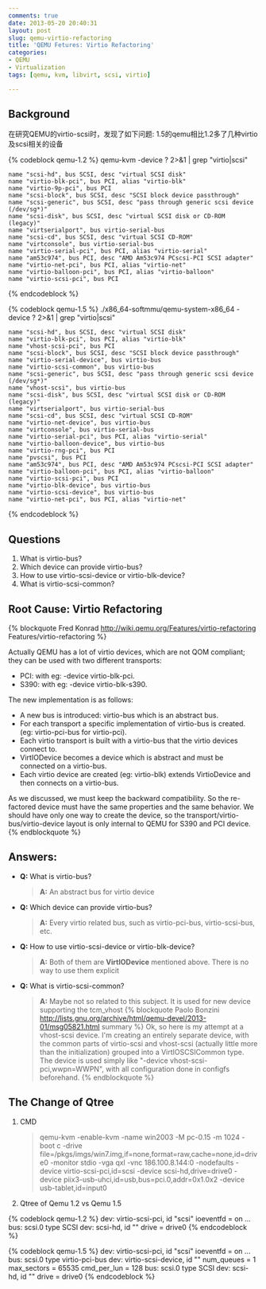 ```yaml
---
comments: true
date: 2013-05-20 20:40:31
layout: post
slug: qemu-virtio-refactoring
title: 'QEMU Fetures: Virtio Refactoring'
categories:
- QEMU
- Virtualization
tags: [qemu, kvm, libvirt, scsi, virtio]

---
```


## Background

在研究QEMU的virtio-scsi时，发现了如下问题: 1.5的qemu相比1.2多了几种virtio及scsi相关的设备 

{% codeblock qemu-1.2 %}
    qemu-kvm -device ? 2>&1 | grep "virtio\|scsi"
    
    name "scsi-hd", bus SCSI, desc "virtual SCSI disk"
    name "virtio-blk-pci", bus PCI, alias "virtio-blk"
    name "virtio-9p-pci", bus PCI
    name "scsi-block", bus SCSI, desc "SCSI block device passthrough"
    name "scsi-generic", bus SCSI, desc "pass through generic scsi device (/dev/sg*)"
    name "scsi-disk", bus SCSI, desc "virtual SCSI disk or CD-ROM (legacy)"
    name "virtserialport", bus virtio-serial-bus
    name "scsi-cd", bus SCSI, desc "virtual SCSI CD-ROM"
    name "virtconsole", bus virtio-serial-bus
    name "virtio-serial-pci", bus PCI, alias "virtio-serial"
    name "am53c974", bus PCI, desc "AMD Am53c974 PCscsi-PCI SCSI adapter"
    name "virtio-net-pci", bus PCI, alias "virtio-net"
    name "virtio-balloon-pci", bus PCI, alias "virtio-balloon"
    name "virtio-scsi-pci", bus PCI
{% endcodeblock %}

{% codeblock qemu-1.5 %}
    ./x86_64-softmmu/qemu-system-x86_64  -device ? 2>&1 | grep "virtio\|scsi"

    name "scsi-hd", bus SCSI, desc "virtual SCSI disk"
    name "virtio-blk-pci", bus PCI, alias "virtio-blk"
    name "vhost-scsi-pci", bus PCI
    name "scsi-block", bus SCSI, desc "SCSI block device passthrough"
    name "virtio-serial-device", bus virtio-bus
    name "virtio-scsi-common", bus virtio-bus
    name "scsi-generic", bus SCSI, desc "pass through generic scsi device (/dev/sg*)"
    name "vhost-scsi", bus virtio-bus
    name "scsi-disk", bus SCSI, desc "virtual SCSI disk or CD-ROM (legacy)"
    name "virtserialport", bus virtio-serial-bus
    name "scsi-cd", bus SCSI, desc "virtual SCSI CD-ROM"
    name "virtio-net-device", bus virtio-bus
    name "virtconsole", bus virtio-serial-bus
    name "virtio-serial-pci", bus PCI, alias "virtio-serial"
    name "virtio-balloon-device", bus virtio-bus
    name "virtio-rng-pci", bus PCI
    name "pvscsi", bus PCI
    name "am53c974", bus PCI, desc "AMD Am53c974 PCscsi-PCI SCSI adapter"
    name "virtio-balloon-pci", bus PCI, alias "virtio-balloon"
    name "virtio-scsi-pci", bus PCI
    name "virtio-blk-device", bus virtio-bus
    name "virtio-scsi-device", bus virtio-bus
    name "virtio-net-pci", bus PCI, alias "virtio-net"
{% endcodeblock %}

## Questions

1. What is virtio-bus?
2. Which device can provide virtio-bus?
3. How to use virtio-scsi-device or virtio-blk-device?
4. What is virtio-scsi-common?

<!--more-->

## Root Cause: Virtio Refactoring

{% blockquote Fred Konrad http://wiki.qemu.org/Features/virtio-refactoring Features/virtio-refactoring %}

Actually QEMU has a lot of virtio devices, which are not QOM compliant; they can be used with two different transports:
    
- PCI: with eg: -device virtio-blk-pci.
- S390: with eg: -device virtio-blk-s390.

The new implementation is as follows:

- A new bus is introduced: virtio-bus which is an abstract bus.
- For each transport a specific implementation of virtio-bus is created. (eg: virtio-pci-bus for virtio-pci).
- Each virtio transport is built with a virtio-bus that the virtio devices connect to.
- VirtIODevice becomes a device which is abstract and must be connected on a virtio-bus.
- Each virtio device are created (eg: virtio-blk) extends VirtioDevice and then connects on a virtio-bus.

As we discussed, we must keep the backward compatibility. So the re-factored device must have the same properties and the same behavior. We should have only one way to create the device, so the transport/virtio-bus/virtio-device layout is only internal to QEMU for S390 and PCI device.
{% endblockquote %}

## Answers:

* __Q:__ What is virtio-bus?
    > __A:__ An abstract bus for virtio device

* __Q:__ Which device can provide virtio-bus?
    > __A:__ Every virtio related bus, such as virtio-pci-bus, virtio-scsi-bus, etc.

* __Q:__ How to use virtio-scsi-device or virtio-blk-device?
    > __A:__ Both of them are **VirtIODevice** mentioned above. There is no way to use them explicit

* __Q:__ What is virtio-scsi-common?
    > __A:__ Maybe not so related to this subject. It is used for new device supporting the tcm_vhost
{% blockquote Paolo Bonzini http://lists.gnu.org/archive/html/qemu-devel/2013-01/msg05821.html summary %}
Ok, so here is my attempt at a vhost-scsi device.  I'm creating an entirely separate device, with the common parts of virtio-scsi and vhost-scsi (actually little more than the initialization) grouped into a VirtIOSCSICommon type.  The device is used simply like "-device vhost-scsi-pci,wwpn=WWPN", with all configuration done in configfs beforehand.
{% endblockquote %}

## The Change of Qtree

1. CMD
    > qemu-kvm -enable-kvm -name win2003 -M pc-0.15 -m 1024 -boot c -drive file=/pkgs/imgs/win7.img,if=none,format=raw,cache=none,id=drive0 -monitor stdio -vga qxl -vnc 186.100.8.144:0 -nodefaults  -device virtio-scsi-pci,id=scsi -device scsi-hd,drive=drive0 -device piix3-usb-uhci,id=usb,bus=pci.0,addr=0x1.0x2 -device usb-tablet,id=input0

2. Qtree of Qemu 1.2 vs Qemu 1.5

{% codeblock qemu-1.2 %}
    dev: virtio-scsi-pci, id "scsi"
        ioeventfd = on
        ...
        bus: scsi.0
          type SCSI
            dev: scsi-hd, id ""
              drive = drive0 
{% endcodeblock %}

{% codeblock qemu-1.5 %}
    dev: virtio-scsi-pci, id "scsi"
         ioeventfd = on
         ...
         bus: scsi.0
           type virtio-pci-bus
           dev: virtio-scsi-device, id ""
             num_queues = 1
             max_sectors = 65535
             cmd_per_lun = 128
             bus: scsi.0
               type SCSI
               dev: scsi-hd, id ""
                 drive = drive0
{% endcodeblock %}
